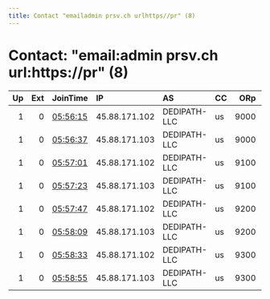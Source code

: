 ```yaml
---
title: Contact "emailadmin prsv.ch urlhttps//pr" (8)
---
```


# Contact: "email:admin prsv.ch url:https://pr" (8)

|   Up |   Ext | JoinTime                                                                                              | IP            | AS           | CC   |   ORp |   Dirp | OS    | Version   | Nickname   |   eFamMembers |
|-----:|------:|:------------------------------------------------------------------------------------------------------|:--------------|:-------------|:-----|------:|-------:|:------|:----------|:-----------|--------------:|
|    1 |     0 | [05:56:15](https://nusenu.github.io/OrNetStats/w/relay/E3A5C26D6D1401B4008ADA57617FB93CA0489631.html) | 45.88.171.102 | DEDIPATH-LLC | us   |  9000 |      0 | Linux | 0.4.7.13  | prsv       |           102 |
|    1 |     0 | [05:56:37](https://nusenu.github.io/OrNetStats/w/relay/B1085E03E5FE1A25E445CAD0623AEA1B01B72C99.html) | 45.88.171.103 | DEDIPATH-LLC | us   |  9000 |      0 | Linux | 0.4.7.13  | prsv       |           102 |
|    1 |     0 | [05:57:01](https://nusenu.github.io/OrNetStats/w/relay/CA7410F94B4FF8C98BAD957451206BBBB9755B05.html) | 45.88.171.102 | DEDIPATH-LLC | us   |  9100 |      0 | Linux | 0.4.7.13  | prsv       |           102 |
|    1 |     0 | [05:57:23](https://nusenu.github.io/OrNetStats/w/relay/96FA2396D38875E00A8E42EA616610036F41B5BD.html) | 45.88.171.103 | DEDIPATH-LLC | us   |  9100 |      0 | Linux | 0.4.7.13  | prsv       |           102 |
|    1 |     0 | [05:57:47](https://nusenu.github.io/OrNetStats/w/relay/5AB9004928B8947315D5D382C968E719FC903E5A.html) | 45.88.171.102 | DEDIPATH-LLC | us   |  9200 |      0 | Linux | 0.4.7.13  | prsv       |           102 |
|    1 |     0 | [05:58:09](https://nusenu.github.io/OrNetStats/w/relay/7D05383B892FBA77C40C56B334C6FC0BD7FE53D9.html) | 45.88.171.103 | DEDIPATH-LLC | us   |  9200 |      0 | Linux | 0.4.7.13  | prsv       |           102 |
|    1 |     0 | [05:58:33](https://nusenu.github.io/OrNetStats/w/relay/771C4F4BB7E8A732E0264E8A293D1B98096EC64B.html) | 45.88.171.102 | DEDIPATH-LLC | us   |  9300 |      0 | Linux | 0.4.7.13  | prsv       |           102 |
|    1 |     0 | [05:58:55](https://nusenu.github.io/OrNetStats/w/relay/3CE4853C37F9D9F6D9866341B5AA64A5BC7F9AE7.html) | 45.88.171.103 | DEDIPATH-LLC | us   |  9300 |      0 | Linux | 0.4.7.13  | prsv       |           102 |
